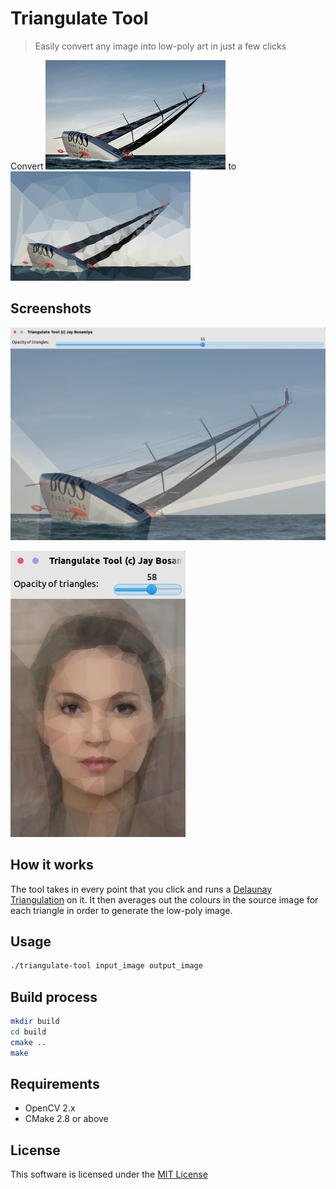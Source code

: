 Triangulate Tool
================

> Easily convert any image into low-poly art in just a few clicks

Convert ![](images/in.jpg) to ![](images/out.jpg)

Screenshots
-----------

![](images/screenshot1.jpg)

![](images/screenshot2.jpg)

How it works
------------

The tool takes in every point that you click and runs a [Delaunay Triangulation](https://en.wikipedia.org/wiki/Delaunay_triangulation) on it. It then averages out the colours in the source image for each triangle in order to generate the low-poly image.

Usage
-----

```bash
./triangulate-tool input_image output_image
```

Build process
-------------

```bash
mkdir build
cd build
cmake ..
make
```

Requirements
------------

+ OpenCV 2.x
+ CMake 2.8 or above

License
-------

This software is licensed under the [MIT License](http://jay.mit-license.org/2015)

